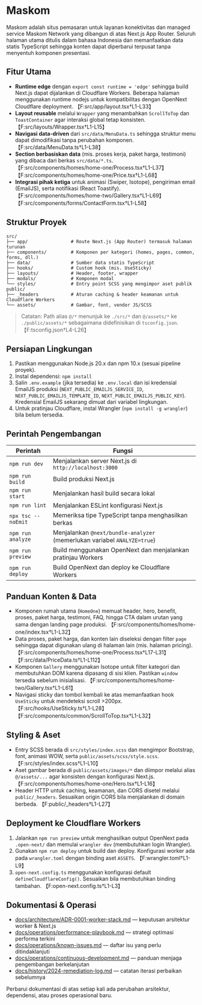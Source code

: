 # Maskom

Maskom adalah situs pemasaran untuk layanan konektivitas dan managed service Maskom Network yang dibangun di atas Next.js App Router. Seluruh halaman utama ditulis dalam bahasa Indonesia dan memanfaatkan data statis TypeScript sehingga konten dapat diperbarui terpusat tanpa menyentuh komponen presentasi.

## Fitur Utama
- **Runtime edge** dengan `export const runtime = 'edge'` sehingga build Next.js dapat dijalankan di Cloudflare Workers. Beberapa halaman menggunakan runtime nodejs untuk kompatibilitas dengan OpenNext Cloudflare deployment. 【F:src/app/layout.tsx†L1-L33】
- **Layout reusable** melalui `Wrapper` yang menambahkan `ScrollToTop` dan `ToastContainer` agar interaksi global tetap konsisten. 【F:src/layouts/Wrapper.tsx†L1-L15】
- **Navigasi data-driven** dari `src/data/MenuData.ts` sehingga struktur menu dapat dimodifikasi tanpa perubahan komponen. 【F:src/data/MenuData.ts†L1-L38】
- **Section berbasiskan data** (mis. proses kerja, paket harga, testimoni) yang dibaca dari berkas `src/data/*.ts`. 【F:src/components/homes/home-one/Process.tsx†L1-L37】【F:src/components/homes/home-one/Price.tsx†L1-L68】
- **Integrasi pihak ketiga** untuk animasi (Swiper, Isotope), pengiriman email (EmailJS), serta notifikasi (React Toastify). 【F:src/components/homes/home-two/Gallery.tsx†L1-L69】【F:src/components/forms/ContactForm.tsx†L1-L58】

## Struktur Proyek
```
src/
├── app/                # Route Next.js (App Router) termasuk halaman turunan
├── components/         # Komponen per kategori (homes, pages, common, forms, dll.)
├── data/               # Sumber data statis TypeScript
├── hooks/              # Custom hook (mis. UseSticky)
├── layouts/            # Header, footer, wrapper
├── modals/             # Komponen modal
└── styles/             # Entry point SCSS yang mengimpor aset publik
public/
├── _headers            # Aturan caching & header keamanan untuk Cloudflare Workers
└── assets/             # Gambar, font, vendor JS/SCSS
```

> Catatan: Path alias `@/*` menunjuk ke `./src/*` dan `@/assets/*` ke `./public/assets/*` sebagaimana didefinisikan di `tsconfig.json`. 【F:tsconfig.json†L4-L26】

## Persiapan Lingkungan
1. Pastikan menggunakan Node.js 20.x dan npm 10.x (sesuai pipeline proyek).
2. Instal dependensi: `npm install`
3. Salin `.env.example` (jika tersedia) ke `.env.local` dan isi kredensial EmailJS produksi (`NEXT_PUBLIC_EMAILJS_SERVICE_ID`, `NEXT_PUBLIC_EMAILJS_TEMPLATE_ID`, `NEXT_PUBLIC_EMAILJS_PUBLIC_KEY`). Kredensial EmailJS sekarang dimuat dari variabel lingkungan.
4. Untuk pratinjau Cloudflare, instal Wrangler (`npm install -g wrangler`) bila belum tersedia.

## Perintah Pengembangan
| Perintah | Fungsi |
| --- | --- |
| `npm run dev` | Menjalankan server Next.js di `http://localhost:3000` |
| `npm run build` | Build produksi Next.js |
| `npm run start` | Menjalankan hasil build secara lokal |
| `npm run lint` | Menjalankan ESLint konfigurasi Next.js |
| `npx tsc --noEmit` | Memeriksa tipe TypeScript tanpa menghasilkan berkas |
| `npm run analyze` | Menjalankan `@next/bundle-analyzer` (memerlukan variabel `ANALYZE=true`) |
| `npm run preview` | Build menggunakan OpenNext dan menjalankan pratinjau Workers |
| `npm run deploy` | Build OpenNext dan deploy ke Cloudflare Workers |

## Panduan Konten & Data
- Komponen rumah utama (`HomeOne`) memuat header, hero, benefit, proses, paket harga, testimoni, FAQ, hingga CTA dalam urutan yang sama dengan landing page produksi. 【F:src/components/homes/home-one/index.tsx†L1-L32】
- Data proses, paket harga, dan konten lain diseleksi dengan filter `page` sehingga dapat digunakan ulang di halaman lain (mis. halaman pricing). 【F:src/components/homes/home-one/Process.tsx†L17-L31】【F:src/data/PriceData.ts†L1-L112】
- Komponen `Gallery` menggunakan Isotope untuk filter kategori dan membutuhkan DOM karena dipasang di sisi klien. Pastikan `window` tersedia sebelum inisialisasi. 【F:src/components/homes/home-two/Gallery.tsx†L1-L61】
- Navigasi sticky dan tombol kembali ke atas memanfaatkan hook `UseSticky` untuk mendeteksi scroll >200px. 【F:src/hooks/UseSticky.ts†L1-L28】【F:src/components/common/ScrollToTop.tsx†L1-L32】

## Styling & Aset
- Entry SCSS berada di `src/styles/index.scss` dan mengimpor Bootstrap, font, animasi WOW, serta `public/assets/scss/style.scss`. 【F:src/styles/index.scss†L1-L10】
- Aset gambar berada di `public/assets/images/*` dan diimpor melalui alias `@/assets/...` agar konsisten dengan konfigurasi Next.js. 【F:src/components/homes/home-one/Hero.tsx†L1-L16】
- Header HTTP untuk caching, keamanan, dan CORS disetel melalui `public/_headers`. Sesuaikan origin CORS bila menjalankan di domain berbeda. 【F:public/_headers†L1-L27】

## Deployment ke Cloudflare Workers
1. Jalankan `npm run preview` untuk menghasilkan output OpenNext pada `.open-next/` dan memulai `wrangler dev` (membutuhkan login Wrangler).
2. Gunakan `npm run deploy` untuk build dan deploy. Konfigurasi worker ada pada `wrangler.toml` dengan binding aset `ASSETS`. 【F:wrangler.toml†L1-L9】
3. `open-next.config.ts` menggunakan konfigurasi default `defineCloudflareConfig()`. Sesuaikan bila membutuhkan binding tambahan. 【F:open-next.config.ts†L1-L3】

## Dokumentasi & Operasi
- [docs/architecture/ADR-0001-worker-stack.md](docs/architecture/ADR-0001-worker-stack.md) — keputusan arsitektur worker & Next.js
- [docs/operations/performance-playbook.md](docs/operations/performance-playbook.md) — strategi optimasi performa terkini
- [docs/operations/known-issues.md](docs/operations/known-issues.md) — daftar isu yang perlu ditindaklanjuti
- [docs/operations/continuous-development.md](docs/operations/continuous-development.md) — panduan menjaga pengembangan berkelanjutan
- [docs/history/2024-remediation-log.md](docs/history/2024-remediation-log.md) — catatan iterasi perbaikan sebelumnya

Perbarui dokumentasi di atas setiap kali ada perubahan arsitektur, dependensi, atau proses operasional baru.
